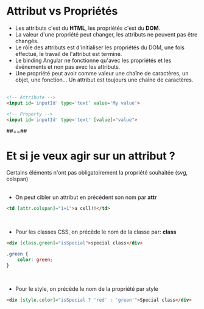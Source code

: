 <!-- .slide: class="with-code" -->

# Attribut vs Propriétés

- Les attributs c'est du <b>HTML</b>, les propriétés c'est du <b>DOM</b>.
- La valeur d'une propriété peut changer, les attributs ne peuvent pas être changés.
- Le rôle des attributs est d'initialiser les propriétés du DOM, une fois effectué, le travail de l'attribut est terminé.
- Le binding Angular ne fonctionne qu'avec les propriétés et les événements et non pas avec les attributs.
- Une propriété peut avoir comme valeur une chaîne de caractères, un objet, une fonction... Un attribut est toujours une chaîne de caractères.<br/><br/>

```html
<!-- Attribute -->
<input id='inputId' type='text' value='My value'> 
```
<!-- .element: class="medium-code" -->

```html
<!-- Property -->
<input id='inputId' type='text' [value]="value"> 
```
<!-- .element: class="medium-code" -->

##==##

<!-- .slide: class="with-code inconsolata" -->

# Et si je veux agir sur un attribut ?
Certains éléments n'ont pas obligatoirement la propriété souhaitée (svg, colspan)
<br/><br/>

-   On peut cibler un attribut en précédent son nom par <b>attr</b>

```html
<td [attr.colspan]="1+1">a cell!!</td>
```
<!-- .element: class="big-code" -->

<br/>

-   Pour les classes CSS, on précède le nom de la classe par: <b>class</b>

```html
<div [class.green]="isSpecial">special class</div>
```
<!-- .element: class="big-code" -->

```css
.green {
    color: green;
}
```
<!-- .element: class="big-code" -->

<br/>

-   Pour le style, on précède le nom de la propriété par style

```html
<div [style.color]="isSpecial ? 'red' : 'green'">Special class</div>
```
<!-- .element: class="big-code" -->
